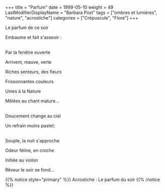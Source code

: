+++
title = "Parfum"
date = 1999-05-10
weight = 49
LastModifierDisplayName = "Barbara Post"
tags = ["ombres et lumières", "nature", "acrostiche"]
categories = ["Crépuscule", "Flore"]
+++

Le parfum de ce soir

Embaume et fait s'asseoir :

 \
Par la fenêtre ouverte

Arrivent, mauve, verte

Riches senteurs, des fleurs

Frissonnantes couleurs

Unies à la Nature

Mêlées au chant mature...

 \
Doucement change au ciel

Un refrain moins pastel;

 \
Souple, la nuit s'approche

Odeur féline, en croche

Initiée au violon

Rêveur le soir se fond...

{{% notice style="primary" %}}
Acrostiche : Le parfum du soir
{{% /notice %}}
